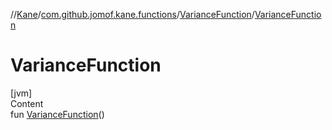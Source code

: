 //[Kane](../../index.md)/[com.github.jomof.kane.functions](../index.md)/[VarianceFunction](index.md)/[VarianceFunction](-variance-function.md)



# VarianceFunction  
[jvm]  
Content  
fun [VarianceFunction](-variance-function.md)()  



